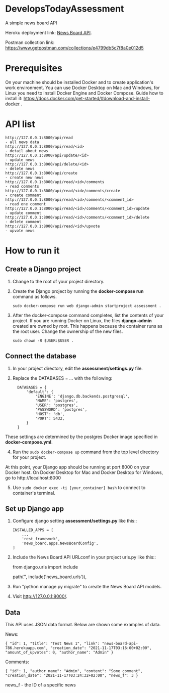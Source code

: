 # DevelopsTodayAssessment
A simple news board API

Heroku deployment link: [News Board API](https://news-board-api-786.herokuapp.com/).

Postman collection link: https://www.getpostman.com/collections/e4799db5c7f8a0e012d5

# Prerequisites
On your machine should be installed Docker and  to create application's work environment. You can use Docker Desktop on Mac and Windows, for Linux you need to install Docker Engine and Docker Compose. Guide how to install it:
https://docs.docker.com/get-started/#download-and-install-docker .

# API list

    http://127.0.0.1:8000/api/read                                                   - all news data
    http://127.0.0.1:8000/api/read/<id>                                              - detail about news
    http://127.0.0.1:8000/api/update/<id>                                            - update news
    http://127.0.0.1:8000/api/delete/<id>                                            - delete news
    http://127.0.0.1:8000/api/create                                                 - create new news
    http://127.0.0.1:8000/api/read/<id>/comments                                     - read comments
    http://127.0.0.1:8000/api/read/<id>/comments/create                              - create comment
    http://127.0.0.1:8000/api/read/<id>/comments/<comment_id>                        - read one comment
    http://127.0.0.1:8000/api/read/<id>/comments/<comment_id>/update                 - update comment
    http://127.0.0.1:8000/api/read/<id>/comments/<comment_id>/delete                 - delete comment
    http://127.0.0.1:8000/api/read/<id>/upvote                                       - upvote news

# How to run it

## Create a Django project

1. Change to the root of your project directory.

2. Create the Django project by running the **docker-compose run** command as follows.

    `sudo docker-compose run web django-admin startproject assessment .`      

3. After the docker-compose command completes, list the contents of your project. If you are running Docker on Linux, the files **django-admin** created are owned by root. This happens because the container runs as the root user. Change the ownership of the new files.

      `sudo chown -R $USER:$USER .`

## Connect the database

1. In your project directory, edit the **assessment/settings.py** file.
2. Replace the DATABASES = ... with the following:

      ```# settings.py 
        DATABASES = {
            'default': {
                'ENGINE': 'django.db.backends.postgresql',
                'NAME': 'postgres',
                'USER': 'postgres',
                'PASSWORD': 'postgres',
                'HOST': 'db',
                'PORT': 5432,
            }
        }
These settings are determined by the postgres Docker image specified in **docker-compose.yml**.

4. Run the `sudo docker-compose up` command from the top level directory for your project.

At this point, your Django app should be running at port 8000 on your Docker host. On Docker Desktop for Mac and Docker Desktop for Windows, go to http://localhost:8000

5. Use `sudo docker exec -ti [your_container] bash` to connect to container's terminal.

## Set up Django app

1. Configure django setting **assessment/settings.py** like this::

    ```
    INSTALLED_APPS = [
        ...
        'rest_framework',
        'news_board.apps.NewsBoardConfig',
    ]
    
2. Include the News Board API URLconf in your project urls.py like this::

    from django.urls import include

    path('', include('news_board.urls')),

3. Run "python manage.py migrate" to create the News Board API models.

4. Visit http://127.0.0.1:8000/.

## Data
This API uses JSON data format. Below are shown some examples of data.

News:

``
{
        "id": 1,
        "title": "Test News 1",
        "link": "news-board-api-786.herokuapp.com",
        "creation_date": "2021-11-17T03:16:00+02:00",
        "amount_of_upvotes": 0,
        "author_name": "Admin"
    }
``

Comments:

``
{
        "id": 1,
        "author_name": "Admin",
        "content": "Some comment",
        "creation_date": "2021-11-17T03:24:32+02:00",
        "news_f": 3
    }
``

news_f - the ID of a specific news

